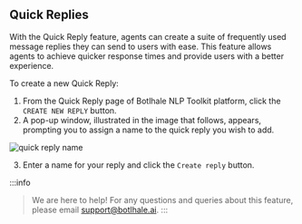 ## Quick Replies

With the Quick Reply feature, agents can create a suite of frequently used message replies they can send to users with ease. This feature allows agents to achieve quicker response times and provide users with a better experience. 

To create a new Quick Reply:

1. From the Quick Reply page of Botlhale NLP Toolkit platform, click the `CREATE NEW REPLY` button.
2. A pop-up window, illustrated in the image that follows, appears, prompting you to assign a name to the quick reply you wish to add.

![quick reply name](https://botlhale-ai-assets.s3.amazonaws.com/doc-imgs/quick-reply-name.png)

3. Enter a name for your reply and click the `Create reply` button.

:::info
> We are here to help! For any questions and queries about this feature, please email support@botlhale.ai.
:::


